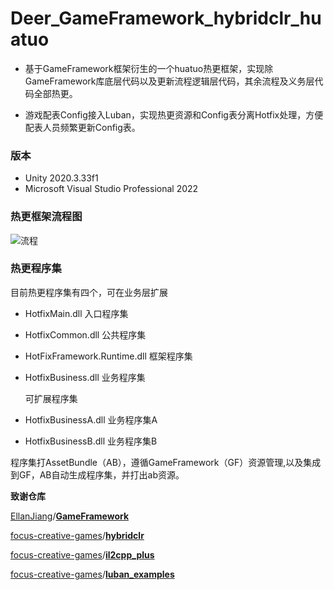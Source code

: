 # Deer_GameFramework_hybridclr_huatuo
- 基于GameFramework框架衍生的一个huatuo热更框架，实现除GameFramework库底层代码以及更新流程逻辑层代码，其余流程及义务层代码全部热更。

- 游戏配表Config接入Luban，实现热更资源和Config表分离Hotfix处理，方便配表人员频繁更新Config表。

### 版本

- Unity 2020.3.33f1
- Microsoft Visual Studio Professional 2022 

### 热更框架流程图

![流程](https://github.com/It-Life/Deer_GameFramework_HuaTuo/blob/main/DescDocu/%E6%B5%81%E7%A8%8B.png)

### 热更程序集

目前热更程序集有四个，可在业务层扩展

- HotfixMain.dll  入口程序集

- HotfixCommon.dll 公共程序集

- HotFixFramework.Runtime.dll 框架程序集

- HotfixBusiness.dll 业务程序集

  可扩展程序集

- HotfixBusinessA.dll 业务程序集A

- HotfixBusinessB.dll 业务程序集B

程序集打AssetBundle（AB），遵循GameFramework（GF）资源管理,以及集成到GF，AB自动生成程序集，并打出ab资源。

**致谢仓库**

[EllanJiang](https://github.com/EllanJiang)/**[GameFramework](https://github.com/EllanJiang/GameFramework)**

[focus-creative-games](https://github.com/focus-creative-games)/**[hybridclr](https://github.com/focus-creative-games/hybridclr)**

[focus-creative-games](https://github.com/focus-creative-games)/**[il2cpp_plus](https://github.com/pirunxi/il2cpp_plus)**

[focus-creative-games](https://github.com/focus-creative-games)/**[luban_examples](https://github.com/focus-creative-games/luban_examples)**
